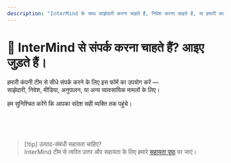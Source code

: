 ```yaml
---
description: "InterMind के साथ साझेदारी करना चाहते हैं, निवेश करना चाहते हैं, या हमारी कार्यकारी टीम से संपर्क करना चाहते हैं? व्यावसायिक पूछताछ, मीडिया अनुरोध, या कानूनी मामलों के लिए इस फॉर्म का उपयोग करें।"
---
```


# 🤝 InterMind से संपर्क करना चाहते हैं? आइए जुड़ते हैं।

हमारी कंपनी टीम से सीधे संपर्क करने के लिए इस फॉर्म का उपयोग करें —  
साझेदारी, निवेश, मीडिया, अनुपालन, या अन्य व्यावसायिक मामलों के लिए।

हम सुनिश्चित करेंगे कि आपका संदेश सही व्यक्ति तक पहुंचे।

<br>

<ContactForm  
  formStyle="margin: 1rem auto;"  
  categoryLabel="आप हमसे संपर्क करने का क्या कारण है?"  
  categoryPlaceholderText="अपना विषय चुनें..."  
  messageLabel="संदेश (वैकल्पिक)"  
  messagePlaceholderText="कोई भी प्रासंगिक पृष्ठभूमि, समयसीमा, या संदर्भ साझा करें जिस पर आप चाहते हैं कि हम विचार करें।"  
  buttonText="अपना संदेश भेजें"  
  :services="[
    'मैं एक साझेदारी का पता लगाना चाहता हूं',
    'मैं निवेश में रुचि रखता हूं',
    'मेरे पास मीडिया या PR पूछताछ है',
    'मेरे पास कानूनी या अनुपालन मामला है',
    'मैं दुरुपयोग या दुराचार की रिपोर्ट करना चाहता हूं',
    'कुछ और'
  ]"
/>

<br>

> [!tip] उत्पाद-संबंधी सहायता चाहिए?  
> InterMind टीम से त्वरित उत्तर और सहायता के लिए हमारे [सहायता पृष्ठ](../help) पर जाएं।
